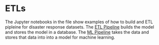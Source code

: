 # ETLs

The Jupyter notebooks in the file show examples of how to build and ETL pipleine for disaster response datasets. The [ETL Pipeline](https://github.com/akniels/ETLs/blob/master/ETL%20Pipeline%20Preparation.ipynb) builds the model and stores the model in a database. The [ML Pipeline](https://github.com/akniels/ETLs/blob/master/ML%20Pipeline%20Preparation.ipynb) takes the data and stores that data into into a model for machine learning. 
